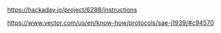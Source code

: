 https://hackaday.io/project/6288/instructions

https://www.vector.com/us/en/know-how/protocols/sae-j1939/#c94570
